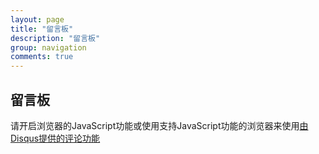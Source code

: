 ```yaml
---
layout: page
title: "留言板"
description: "留言板"
group: navigation
comments: true
---
```


## 留言板
   <div id="disqus_thread"></div>
<script>

/**
*  RECOMMENDED CONFIGURATION VARIABLES: EDIT AND UNCOMMENT THE SECTION BELOW TO INSERT DYNAMIC VALUES FROM YOUR PLATFORM OR CMS.
*  LEARN WHY DEFINING THESE VARIABLES IS IMPORTANT: https://disqus.com/admin/universalcode/#configuration-variables
*/
/*
var disqus_config = function () {
this.page.url = PAGE_URL;  // Replace PAGE_URL with your page's canonical URL variable
this.page.identifier = PAGE_IDENTIFIER; // Replace PAGE_IDENTIFIER with your page's unique identifier variable
};
*/
(function() { // DON'T EDIT BELOW THIS LINE
var d = document, s = d.createElement('script');
s.src = 'https://gadfly3173.disqus.com/embed.js';
s.setAttribute('data-timestamp', +new Date());
(d.head || d.body).appendChild(s);
})();
</script>
<noscript>请开启浏览器的JavaScript功能或使用支持JavaScript功能的浏览器来使用<a href="https://disqus.com/?ref_noscript">由Disqus提供的评论功能</a></noscript>
